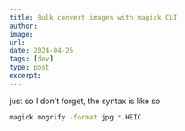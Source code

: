 ```yaml
---
title: Bulk convert images with magick CLI
author:
image:
url:
date: 2024-04-25
tags: [dev]
type: post
excerpt:
---
```


just so I don't forget, the syntax is like so

```sh
magick mogrify -format jpg *.HEIC
```
